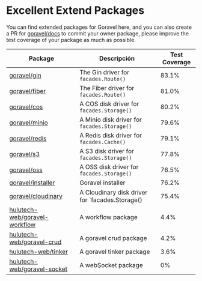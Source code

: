 # Excellent Extend Packages

You can find extended packages for Goravel here, and you can also create a PR for [goravel/docs](https://github.com/goravel/docs) to commit your owner package, please improve the test coverage of your package as much as possible.

| Package                                                                           | Descripción                                                                         | Test Coverage         |
| --------------------------------------------------------------------------------- | ----------------------------------------------------------------------------------- | --------------------- |
| [goravel/gin](https://github.com/goravel/gin)                                     | The Gin driver for `facades.Route()`                                                | 83.1% |
| [goravel/fiber](https://github.com/goravel/fiber)                                 | The Fiber driver for `facades.Route()`                                              | 81.0% |
| [goravel/cos](https://github.com/goravel/cos)                                     | A COS disk driver for `facades.Storage()`                                           | 80.2% |
| [goravel/minio](https://github.com/goravel/minio)                                 | A Minio disk driver for `facades.Storage()`                                         | 79.6% |
| [goravel/redis](https://github.com/goravel/redis)                                 | A Redis disk driver for `facades.Cache()`                                           | 79.1% |
| [goravel/s3](https://github.com/goravel/s3)                                       | A S3 disk driver for `facades.Storage()`                                            | 77.8% |
| [goravel/oss](https://github.com/goravel/oss)                                     | A OSS disk driver for `facades.Storage()`                                           | 76.5% |
| [goravel/installer](https://github.com/goravel/installer)                         | Goravel installer                                                                   | 76.2% |
| [goravel/cloudinary](https://github.com/goravel/cloudinary)                       | A Cloudinary disk driver for \`facades.Storage() | 75.4% |
| [hulutech-web/goravel-workflow](https://github.com/hulutech-web/goravel-workflow) | A workflow package                                                                  | 4.4%  |
| [hulutech-web/goravel-crud](https://github.com/hulutech-web/goravel-crud)         | A goravel crud package                                                              | 4.2%  |
| [hulutech-web/tinker](https://github.com/hulutech-web/tinker)                     | A goravel tinker package                                                            | 3.6%  |
| [hulutech-web/goravel-socket](https://github.com/hulutech-web/goravel-socket)     | A webSocket package                                                                 | 0%                    |
